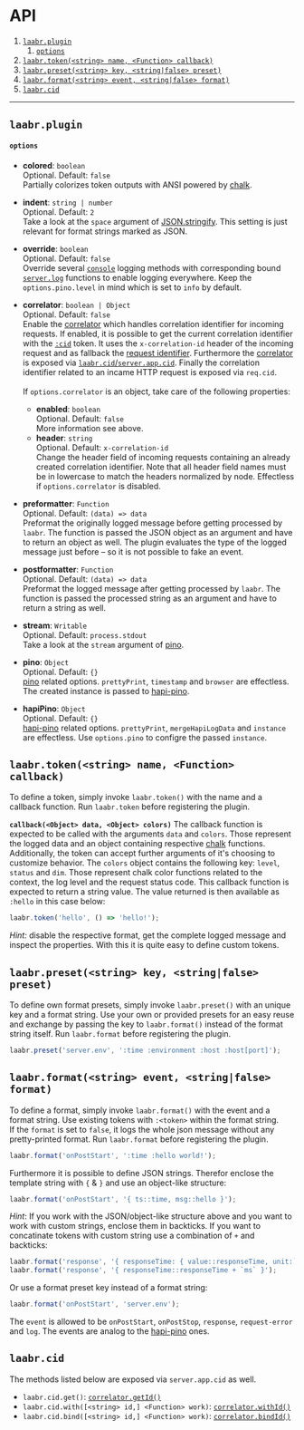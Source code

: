 # API

<!-- TOC -->

1. [`laabr.plugin`](#laabrplugin)
    1. [`options`](#options)
2. [`laabr.token(<string> name, <Function> callback)`](#laabrtokenstring-name-function-callback)
3. [`laabr.preset(<string> key, <string|false> preset)`](#laabrpresetstring-key-stringfalse-preset)
4. [`laabr.format(<string> event, <string|false> format)`](#laabrformatstring-event-stringfalse-format)
5. [`laabr.cid`](#laabrcid)

<!-- /TOC -->

---

## `laabr.plugin`

#### `options`
- **colored**: `boolean`<br/>
Optional. Default: `false`<br/>
Partially colorizes token outputs with ANSI powered by [chalk](https://github.com/chalk/chalk).

- **indent**: `string | number`<br/>
Optional. Default: `2`<br/>
Take a look at the `space` argument of [JSON.stringify](https://developer.mozilla.org/en/docs/Web/JavaScript/Reference/Global_Objects/JSON/stringify). This setting is just relevant for format strings marked as JSON.

- **override**: `boolean`<br/>
Optional. Default: `false`<br/>
Override several [`console`](https://developer.mozilla.org/en-US/docs/Web/API/Console) logging methods with corresponding bound [`server.log`](https://hapijs.com/api#serverlogtags-data-timestamp) functions to enable logging everywhere. Keep the `options.pino.level` in mind which is set to `info` by default.

- **correlator**: `boolean | Object`<br/>
Optional. Default: `false`<br/>
Enable the [correlator](https://github.com/toboid/correlation-id) which handles correlation identifier for incoming requests. If enabled, it is possible to get the current correlation identifier with the [`:cid`](tokens-formats-presets.md#tokens) token. It uses the `x-correlation-id` header of the incoming request and as fallback the [request identifier](https://hapijs.com/api#request-object). Furthermore the [correlator](https://github.com/toboid/correlation-id#api) is exposed via [`laabr.cid`/`server.app.cid`](#laabrcid). Finally the correlation identifier related to an incame HTTP request is exposed via `req.cid`.<br/><br/>
If `options.correlator` is an object, take care of the following properties:
    - **enabled**: `boolean`<br/>
    Optional. Default: `false`<br/>
    More information see above.
    - **header**: `string`<br/>
    Optional. Default: `x-correlation-id`<br/>
    Change the header field of incoming requests containing an already created correlation identifier. Note that all header field names must be in lowercase to match the headers normalized by node. Effectless if `options.correlator` is disabled.

- **preformatter**: `Function`<br/>
Optional. Default: `(data) => data`<br/>
Preformat the originally logged message before getting processed by `laabr`. The function is passed the JSON object as an argument and have to return an object as well. The plugin evaluates the type of the logged message just before – so it is not possible to fake an event.

- **postformatter**: `Function`<br/>
Optional. Default: `(data) => data`<br/>
Preformat the logged message after getting processed by `laabr`. The function is passed the processed string as an argument and have to return a string as well.

- **stream**: `Writable`<br/>
Optional. Default: `process.stdout`<br/>
Take a look at the `stream` argument of [pino](https://github.com/pinojs/pino/blob/master/docs/API.md).

- **pino**: `Object`<br/>
Optional. Default: `{}`<br/>
[pino](https://github.com/pinojs/pino) related options. `prettyPrint`, `timestamp` and `browser` are effectless. The created instance is passed to [hapi-pino](https://github.com/pinojs/hapi-pino).

- **hapiPino**: `Object`<br/>
Optional. Default: `{}`<br/>
[hapi-pino](https://github.com/pinojs/hapi-pino) related options. `prettyPrint`, `mergeHapiLogData` and `instance` are effectless. Use `options.pino` to configre the passed `instance`.

## `laabr.token(<string> name, <Function> callback)`
To define a token, simply invoke `laabr.token()` with the name and a callback function. Run `laabr.token` before registering the plugin.

**`callback(<Object> data, <Object> colors)`**
The callback function is expected to be called with the arguments `data` and `colors`. Those represent the logged data and an object containing respective [chalk](https://github.com/chalk/chalk) functions. Additionally, the token can accept further arguments of it's choosing to customize behavior. The `colors` object contains the following key: `level`, `status` and `dim`. Those represent chalk color functions related to the context, the log level and the request status code. This callback function is expected to return a string value. The value returned is then available as `:hello` in this case below:

``` js
laabr.token('hello', () => 'hello!');
```

*Hint:* disable the respective format, get the complete logged message and inspect the properties. With this it is quite easy to define custom tokens.

## `laabr.preset(<string> key, <string|false> preset)`
To define own format presets, simply invoke `laabr.preset()` with an unique key and a format string. Use your own or provided presets for an easy reuse and exchange by passing the key to `laabr.format()` instead of the format string itself. Run `laabr.format` before registering the plugin.

``` js
laabr.preset('server.env', ':time :environment :host :host[port]');
```

## `laabr.format(<string> event, <string|false> format)`
To define a format, simply invoke `laabr.format()` with the event and a format string. Use existing tokens with `:<token>` within the format string.<br>
If the `format` is set to `false`, it logs the whole json message without any pretty-printed format. Run `laabr.format` before registering the plugin.

``` js
laabr.format('onPostStart', ':time :hello world!');
```

Furthermore it is possible to define JSON strings. Therefor enclose the template string with `{` & `}` and use an object-like structure:

``` js
laabr.format('onPostStart', '{ ts::time, msg::hello }');
```

*Hint*: If you work with the JSON/object-like structure above and you want to work with custom strings, enclose them in backticks. If you want to concatinate tokens with custom string use a combination of `+` and backticks:

``` js
laabr.format('response', '{ responseTime: { value::responseTime, unit:`ms` }}');
laabr.format('response', '{ responseTime::responseTime + `ms` }');
```

Or use a format preset key instead of a format string:

``` js
laabr.format('onPostStart', 'server.env');
```

The `event` is allowed to be `onPostStart`, `onPostStop`, `response`, `request-error` and `log`. The events are analog to the [hapi-pino](https://github.com/pinojs/hapi-pino) ones.

## `laabr.cid`
The methods listed below are exposed via `server.app.cid` as well.

- `laabr.cid.get()`: [`correlator.getId()`](https://github.com/toboid/correlation-id#getid)
- `laabr.cid.with([<string> id,] <Function> work)`: [`correlator.withId()`](https://github.com/toboid/correlation-id#withidid-work)
- `laabr.cid.bind([<string> id,] <Function> work)`: [`correlator.bindId()`](https://github.com/toboid/correlation-id#bindidid-work)
